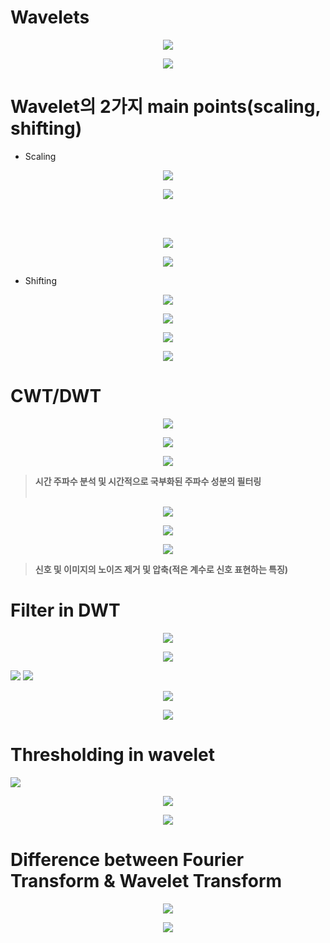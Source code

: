 # Wavelets
<p align = "center"><img src = "https://user-images.githubusercontent.com/83944915/118299667-fee38480-b51b-11eb-8b1c-805a9dbb847a.png"></p>  
  
<p align = "center"><img src = "https://user-images.githubusercontent.com/83944915/118299639-f5f2b300-b51b-11eb-8670-5eddfe390fa3.png "></p>  



# Wavelet의 2가지 main points(scaling, shifting)
* Scaling  
<p align = "center"><img src = "https://user-images.githubusercontent.com/83944915/118299802-2cc8c900-b51c-11eb-9163-1b1511ad7d03.png "></p>  
<p align = "center"><img src = "https://user-images.githubusercontent.com/83944915/118299821-33574080-b51c-11eb-86ff-b9821df2d575.png "></p>  

<br><br>
<p align = "center"><img src = "https://user-images.githubusercontent.com/83944915/118299838-3b16e500-b51c-11eb-8785-0a73dfc3854f.png "></p>  
<p align = "center"><img src = "https://user-images.githubusercontent.com/83944915/118299897-5124a580-b51c-11eb-8571-67ea918049c1.png "></p>  


* Shifting  
<p align = "center"><img src = "https://user-images.githubusercontent.com/83944915/118299937-5d106780-b51c-11eb-9a42-47c7a2775af3.png "></p>  
<p align = "center"><img src = "https://user-images.githubusercontent.com/83944915/118299952-60a3ee80-b51c-11eb-96b9-1a3e78069e48.png "></p>  
<p align = "center"><img src = "https://user-images.githubusercontent.com/83944915/118299972-68fc2980-b51c-11eb-9dbd-4e085a31d77e.png "></p>  
<p align = "center"><img src = "https://user-images.githubusercontent.com/83944915/118299982-6c8fb080-b51c-11eb-860f-ca690153fcf5.png "></p>  


# CWT/DWT
<p align = "center"><img src = "https://user-images.githubusercontent.com/83944915/118300071-80d3ad80-b51c-11eb-83be-c3a273deee58.png "></p>  
<p align = "center"><img src = "https://user-images.githubusercontent.com/83944915/118300121-8e893300-b51c-11eb-82ec-b358a9aeaead.png "></p>  
<p align = "center"><img src = "https://user-images.githubusercontent.com/83944915/118300127-90eb8d00-b51c-11eb-9818-e469ce56be95.png "></p>  

  
> __시간 주파수 분석 및 시간적으로 국부화된 주파수 성분의 필터링__
<br><br>

<p align = "center"><img src = "https://user-images.githubusercontent.com/83944915/118300335-c55f4900-b51c-11eb-9b44-607ba08cdfab.png "></p>  
<p align = "center"><img src = "https://user-images.githubusercontent.com/83944915/118300348-c98b6680-b51c-11eb-8ecf-1089520b273f.png "></p>  
<p align = "center"><img src = "https://user-images.githubusercontent.com/83944915/118300360-cbedc080-b51c-11eb-8b85-ce260260f8aa.png "></p>  

> __신호 및 이미지의 노이즈 제거 및 압축(적은 계수로 신호 표현하는 특징)__

# Filter in DWT
<p align = "center"><img src = "https://user-images.githubusercontent.com/83944915/118300637-21c26880-b51d-11eb-8a60-2d0840b58a6d.png "></p>  
<p align = "center"><img src = "https://user-images.githubusercontent.com/83944915/118300720-3868bf80-b51d-11eb-97b2-f19d145116c9.png "></p>  
<img src = "https://user-images.githubusercontent.com/83944915/118300764-44ed1800-b51d-11eb-91a6-f9b1fcc3c622.png ">   
<img src = "https://user-images.githubusercontent.com/83944915/118300789-49b1cc00-b51d-11eb-809c-41fcc475198b.png ">   


<p align = "center"><img src = "https://user-images.githubusercontent.com/83944915/118300923-6e0da880-b51d-11eb-9a17-0c9ec3e4c1ed.png "></p>  
<p align = "center"><img src = "https://user-images.githubusercontent.com/83944915/118300972-7c5bc480-b51d-11eb-85ea-e8e36889d4ea.png "></p>  


# Thresholding in wavelet
<p align = "left"><img src = "https://user-images.githubusercontent.com/83944915/118301044-97c6cf80-b51d-11eb-9c2e-850a00eca1b8.png "></p>  
<p align = "center"><img src = "https://user-images.githubusercontent.com/83944915/118301065-9f867400-b51d-11eb-80fe-be61bb4f2c09.png "></p>  
<p align = "center"><img src = "https://user-images.githubusercontent.com/83944915/118301135-b3ca7100-b51d-11eb-82ef-bd62375ad486.png "></p>  


# Difference between Fourier Transform & Wavelet Transform
<p align = "center"><img src = "https://user-images.githubusercontent.com/83944915/118301260-d52b5d00-b51d-11eb-8b77-8cc693729394.png "></p>  
<p align = "center"><img src = "https://user-images.githubusercontent.com/83944915/118301296-dbb9d480-b51d-11eb-8e1b-497e259fad23.png "></p>  
